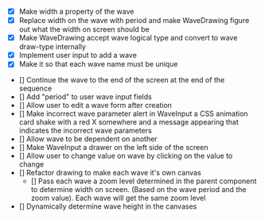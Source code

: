- [x] Make width a property of the wave
- [x] Replace width on the wave with period and make WaveDrawing figure out what the width on screen should be
- [x] Make WaveDrawing accept wave logical type and convert to wave draw-type internally
- [x] Implement user input to add a wave
- [x] Make it so that each wave name must be unique

- [] Continue the wave to the end of the screen at the end of the sequence
- [] Add "period" to user wave input fields
- [] Allow user to edit a wave form after creation
- [] Make incorrect wave parameter alert in WaveInput a CSS animation card shake with a red X somewhere and a message appearing that indicates the incorrect wave parameters
- [] Allow wave to be dependent on another
- [] Make WaveInput a drawer on the left side of the screen
- [] Allow user to change value on wave by clicking on the value to change
- [] Refactor drawing to make each wave it's own canvas
  - [] Pass each wave a zoom level determined in the parent component to determine width on screen. (Based on the wave period and the zoom value). Each wave will get the same zoom level
- [] Dynamically determine wave height in the canvases
